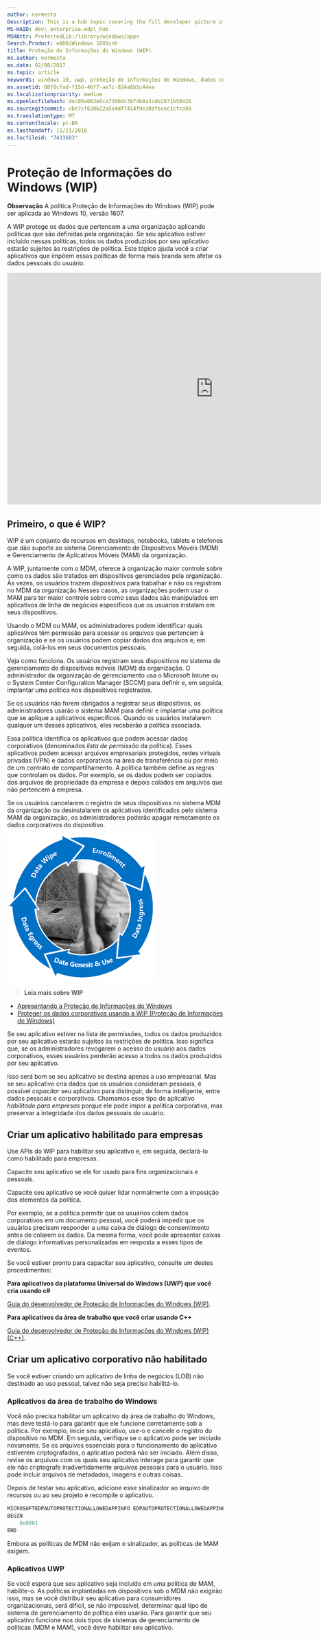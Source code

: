 ```yaml
---
author: normesta
Description: This is a hub topic covering the full developer picture of how Windows Information Protection (WIP) relates to files, buffers, clipboard, networking, background tasks, and data protection under lock.
MS-HAID: dev\_enterprise.edp\_hub
MSHAttr: PreferredLib:/library/windows/apps
Search.Product: eADQiWindows 10XVcnh
title: Proteção de Informações do Windows (WIP)
ms.author: normesta
ms.date: 02/08/2017
ms.topic: article
keywords: windows 10, uwp, proteção de informações do Windows, dados corporativos, proteção de dados corporativos, edp, aplicativos habilitados
ms.assetid: 08f0cfad-f15d-46f7-ae7c-824a8b1c44ea
ms.localizationpriority: medium
ms.openlocfilehash: dec05e663e6ca7390dc3974b8a3cde2971b50426
ms.sourcegitcommit: cbe7cf620622a5e4df7414f9e38dfecec1cfca99
ms.translationtype: MT
ms.contentlocale: pt-BR
ms.lasthandoff: 11/21/2018
ms.locfileid: "7433683"
---
```

# <a name="windows-information-protection-wip"></a>Proteção de Informações do Windows (WIP)

__Observação__ A política Proteção de Informações do Windows (WIP) pode ser aplicada ao Windows 10, versão 1607.

A WIP protege os dados que pertencem a uma organização aplicando políticas que são definidas pela organização. Se seu aplicativo estiver incluído nessas políticas, todos os dados produzidos por seu aplicativo estarão sujeitos às restrições de política. Este tópico ajuda você a criar aplicativos que impõem essas políticas de forma mais branda sem afetar os dados pessoais do usuário.
<iframe src="https://channel9.msdn.com/Blogs/Windows-Development-for-the-Enterprise/Securing-Enterprise-Data-with-Windows-Information-Protection/player" width="960" height="540" allowFullScreen frameBorder="0"></iframe>

## <a name="first-what-is-wip"></a>Primeiro, o que é WIP?

WIP é um conjunto de recursos em desktops, notebooks, tablets e telefones que dão suporte ao sistema Gerenciamento de Dispositivos Móveis (MDM) e Gerenciamento de Aplicativos Móveis (MAM) da organização.

A WIP, juntamente com o MDM, oferece à organização maior controle sobre como os dados são tratados em dispositivos gerenciados pela organização. Às vezes, os usuários trazem dispositivos para trabalhar e não os registram no MDM da organização  Nesses casos, as organizações podem usar o MAM para ter maior controle sobre como seus dados são manipulados em aplicativos de linha de negócios específicos que os usuários instalam em seus dispositivos.

Usando o MDM ou MAM, os administradores podem identificar quais aplicativos têm permissão para acessar os arquivos que pertencem à organização e se os usuários podem copiar dados dos arquivos e, em seguida, colá-los em seus documentos pessoais.

Veja como funciona. Os usuários registram seus dispositivos no sistema de gerenciamento de dispositivos móveis (MDM) da organização. O administrador da organização de gerenciamento usa o Microsoft Intune ou o System Center Configuration Manager (SCCM) para definir e, em seguida, implantar uma política nos dispositivos registrados.

Se os usuários não forem obrigados a registrar seus dispositivos, os administradores usarão o sistema MAM para definir e implantar uma política que se aplique a aplicativos específicos. Quando os usuários instalarem qualquer um desses aplicativos, eles receberão a política associada.

Essa política identifica os aplicativos que podem acessar dados corporativos (denominados *lista de permissão* da política). Esses aplicativos podem acessar arquivos empresariais protegidos, redes virtuais privadas (VPN) e dados corporativos na área de transferência ou por meio de um contrato de compartilhamento. A política também define as regras que controlam os dados. Por exemplo, se os dados podem ser copiados dos arquivos de propriedade da empresa e depois colados em arquivos que não pertencem à empresa.

Se os usuários cancelarem o registro de seus dispositivos no sistema MDM da organização ou desinstalarem os aplicativos identificados pelo sistema MAM da organização, os administradores poderão apagar remotamente os dados corporativos do dispositivo.

![Ciclo de vida do Wip](images/wip-lifecycle.png)

> **Leia mais sobre WIP** <br>
* [Apresentando a Proteção de Informações do Windows](https://blogs.technet.microsoft.com/windowsitpro/2016/06/29/introducing-windows-information-protection/)
* [Proteger os dados corporativos usando a WIP (Proteção de Informações do Windows)](https://technet.microsoft.com/library/dn985838(v=vs.85).aspx)

Se seu aplicativo estiver na lista de permissões, todos os dados produzidos por seu aplicativo estarão sujeitos às restrições de política. Isso significa que, se os administradores revogarem o acesso do usuário aos dados corporativos, esses usuários perderão acesso a todos os dados produzidos por seu aplicativo.

Isso será bom se seu aplicativo se destina apenas a uso empresarial. Mas se seu aplicativo cria dados que os usuários consideram pessoais, é possível *capacitar* seu aplicativo para distinguir, de forma inteligente, entre dados pessoais e corporativos. Chamamos esse tipo de aplicativo *habilitado para empresas* porque ele pode impor a política corporativa, mas preservar a integridade dos dados pessoais do usuário.

## <a name="create-an-enterprise-enlightened-app"></a>Criar um aplicativo habilitado para empresas

Use APIs do WIP para habilitar seu aplicativo e, em seguida, declará-lo como habilitado para empresas.

Capacite seu aplicativo se ele for usado para fins organizacionais e pessoais.

Capacite seu aplicativo se você quiser lidar normalmente com a imposição dos elementos da política.

Por exemplo, se a política permitir que os usuários colem dados corporativos em um documento pessoal, você poderá impedir que os usuários precisem responder a uma caixa de diálogo de consentimento antes de colarem os dados. Da mesma forma, você pode apresentar caixas de diálogo informativas personalizadas em resposta a esses tipos de eventos.

Se você estiver pronto para capacitar seu aplicativo, consulte um destes procedimentos:

**Para aplicativos da plataforma Universal do Windows (UWP) que você cria usando c#**

[Guia do desenvolvedor de Proteção de Informações do Windows (WIP)](wip-dev-guide.md).

**Para aplicativos da área de trabalho que você criar usando C++**

[Guia do desenvolvedor de Proteção de Informações do Windows (WIP) (C++)](http://go.microsoft.com/fwlink/?LinkId=822192).


## <a name="create-non-enlightened-enterprise-app"></a>Criar um aplicativo corporativo não habilitado

Se você estiver criando um aplicativo de linha de negócios (LOB) não destinado ao uso pessoal, talvez não seja preciso habilitá-lo.

### <a name="windows-desktop-apps"></a>Aplicativos da área de trabalho do Windows
Você não precisa habilitar um aplicativo da área de trabalho do Windows, mas deve testá-lo para garantir que ele funcione corretamente sob a política. Por exemplo, inicie seu aplicativo, use-o e cancele o registro do dispositivo no MDM. Em seguida, verifique se o aplicativo pode ser iniciado novamente. Se os arquivos essenciais para o funcionamento do aplicativo estiverem criptografados, o aplicativo poderá não ser iniciado. Além disso, revise os arquivos com os quais seu aplicativo interage para garantir que ele não criptografe inadvertidamente arquivos pessoais para o usuário. Isso pode incluir arquivos de metadados, imagens e outras coisas.

Depois de testar seu aplicativo, adicione esse sinalizador ao arquivo de recursos ou ao seu projeto e recompile o aplicativo.

```cpp
MICROSOFTEDPAUTOPROTECTIONALLOWEDAPPINFO EDPAUTOPROTECTIONALLOWEDAPPINFOID
BEGIN
    0x0001
END
```
Embora as políticas de MDM não exijam o sinalizador, as políticas de MAM exigem.

### <a name="uwp-apps"></a>Aplicativos UWP

Se você espera que seu aplicativo seja incluído em uma política de MAM, habilite-o. As políticas implantadas em dispositivos sob o MDM não exigirão isso, mas se você distribuir seu aplicativo para consumidores organizacionais, será difícil, se não impossível, determinar qual tipo de sistema de gerenciamento de política eles usarão. Para garantir que seu aplicativo funcione nos dois tipos de sistemas de gerenciamento de políticas (MDM e MAM), você deve habilitar seu aplicativo.






 
